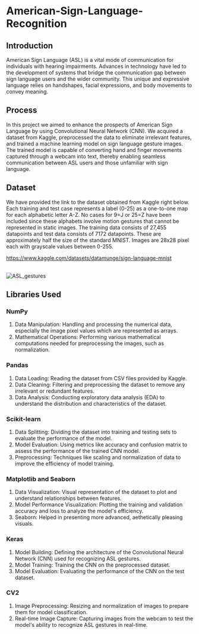 # American-Sign-Language-Recognition

## Introduction
American Sign Language (ASL) is a vital mode of communication for individuals with hearing impairments. Advances in technology have led to the development of systems that bridge the communication gap between sign language users and the wider community. This unique and expressive language relies on handshapes, facial expressions, and body movements to convey meaning. 

## Process
In this project we aimed to enhance the prospects of American Sign Language by using Convolutional Neural Network (CNN). We acquired a dataset from Kaggle, preprocessed the data to eliminate irrelevant features, and trained a machine learning model on sign language gesture images. The trained model is capable of converting hand and finger movements captured through a webcam into text, thereby enabling seamless communication between ASL users and those unfamiliar with sign language.

## Dataset
We have provided the link to the dataset obtained from Kaggle right below. Each training and test case represents a label (0-25) as a one-to-one map for each alphabetic letter A-Z. No cases for 9=J or 25=Z have been included since these alphabets involve motion gestures that cannot be represented in static images. The training data consists of 27,455 datapoints and test data consists of 7172 datapoints. These are approximately half the size of the standard MNIST. Images are 28x28 pixel each with grayscale values between 0-255.

https://www.kaggle.com/datasets/datamunge/sign-language-mnist <br/><br/>

![ASL_gestures](https://github.com/Ipshita-Tandon/American-Sign-Language-Recognition/assets/120296010/afa1f73a-e0ff-4141-a0bf-a9a95278de1a)

## Libraries Used

### NumPy
1. Data Manipulation: Handling and processing the numerical data, especially the image pixel values which are represented as arrays.
2. Mathematical Operations: Performing various mathematical computations needed for preprocessing the images, such as normalization.

### Pandas
1. Data Loading: Reading the dataset from CSV files provided by Kaggle.
2. Data Cleaning: Filtering and preprocessing the dataset to remove any irrelevant or redundant features.
3. Data Analysis: Conducting exploratory data analysis (EDA) to understand the distribution and characteristics of the dataset.

### Scikit-learn
1. Data Splitting: Dividing the dataset into training and testing sets to evaluate the performance of the model.
2. Model Evaluation: Using metrics like accuracy and confusion matrix to assess the performance of the trained CNN model.
3. Preprocessing: Techniques like scaling and normalization of data to improve the efficiency of model training.

### Matplotlib and Seaborn
1. Data Visualization: Visual representation of the dataset to plot and understand relationships between features.
2. Model Performance Visualization: Plotting the training and validation accuracy and loss to analyze the model's efficiency.
3. Seaborn: Helped in presenting more advanced, aethetically pleasing visuals.

### Keras
1. Model Building: Defining the architecture of the Convolutional Neural Network (CNN) used for recognizing ASL gestures.
2. Model Training: Training the CNN on the preprocessed dataset.
3. Model Evaluation: Evaluating the performance of the CNN on the test dataset.

### CV2
1. Image Preprocessing: Resizing and normalization of images to prepare them for model classification.
2. Real-time Image Capture: Capturing images from the webcam to test the model's ability to recognize ASL gestures in real-time.


